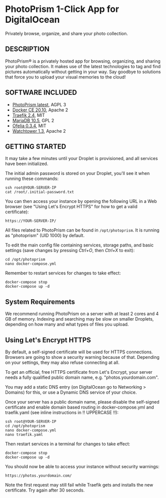 PhotoPrism 1-Click App for DigitalOcean
=======================================

Privately browse, organize, and share your photo collection.

DESCRIPTION
---------------------------------------

PhotoPrism® is a privately hosted app for browsing, organizing, and sharing your photo collection. It makes use of the latest technologies to tag and find pictures automatically without getting in your way. Say goodbye to solutions that force you to upload your visual memories to the cloud!

SOFTWARE INCLUDED
---------------------------------------

- [PhotoPrism latest](https://docs.photoprism.org/release-notes/), AGPL 3
- [Docker CE 20.10](https://docs.docker.com/engine/release-notes/), Apache 2
- [Traefik 2.4](https://github.com/traefik/traefik/releases), MIT
- [MariaDB 10.5](https://mariadb.com/kb/en/release-notes/), GPL 2
- [Ofelia 0.3.4](https://github.com/mcuadros/ofelia/releases), MIT
- [Watchtower 1.3](https://github.com/containrrr/watchtower/releases), Apache 2

GETTING STARTED
---------------------------------------

It may take a few minutes until your Droplet is provisioned, and all services have been initialized.

The initial admin password is stored on your Droplet, you'll see it when running these commands:

```
ssh root@YOUR-SERVER-IP
cat /root/.initial-password.txt
```

You can then access your instance by opening the following URL in a Web browser (see "Using Let's Encrypt HTTPS" for how to get a valid certificate):

```
https://YOUR-SERVER-IP/
```

All files related to PhotoPrism can be found in `/opt/photoprism`.
It is running as "photoprism" (UID 1000) by default.

To edit the main config file containing services, storage paths, and basic settings (save changes by pressing *Ctrl+O*, then *Ctrl+X* to exit):

```
cd /opt/photoprism
nano docker-compose.yml
```

Remember to restart services for changes to take effect:

```
docker-compose stop
docker-compose up -d
```

## System Requirements ##

We recommend running PhotoPrism on a server with at least 2 cores and 4 GB of memory. Indexing and searching may be slow on smaller Droplets, depending on how many and what types of files you upload.

## Using Let's Encrypt HTTPS ##

By default, a self-signed certificate will be used for HTTPS connections. Browsers are going to show a security warning because of that. Depending on your settings, they may also refuse connecting at all.

To get an official, free HTTPS certificate from Let's Encrypt, your server needs a fully qualified public domain name, e.g. "photos.yourdomain.com".

You may add a static DNS entry (on DigitalOcean go to Networking > Domains) for this, or use a Dynamic DNS service of your choice.

Once your server has a public domain name, please disable the self-signed certificate and enable domain based routing in docker-compose.yml and traefik.yaml (see inline instructions in !! UPPERCASE !!):

```
ssh root@YOUR-SERVER-IP
cd /opt/photoprism
nano docker-compose.yml
nano traefik.yaml
```

Then restart services in a terminal for changes to take effect:

```
docker-compose stop
docker-compose up -d
```

You should now be able to access your instance without security warnings:

```
https://photos.yourdomain.com/
```

Note the first request may still fail while Traefik gets and installs the new certificate. Try again after 30 seconds.
